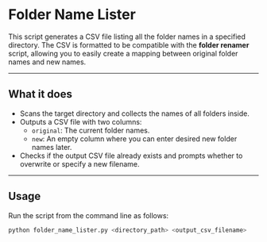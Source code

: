 # Folder Name Lister

This script generates a CSV file listing all the folder names in a specified directory. The CSV is formatted to be compatible with the **folder renamer** script, allowing you to easily create a mapping between original folder names and new names.

---

## What it does

- Scans the target directory and collects the names of all folders inside.
- Outputs a CSV file with two columns:  
  - `original`: The current folder names.  
  - `new`: An empty column where you can enter desired new folder names later.
- Checks if the output CSV file already exists and prompts whether to overwrite or specify a new filename.

---

## Usage

Run the script from the command line as follows:

```bash
python folder_name_lister.py <directory_path> <output_csv_filename>
